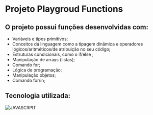 # Projeto Playgroud Functions

## O projeto possui funções desenvolvidas com:

* Variáveis e tipos primitivos;
* Conceitos da linguagem como a tipagem dinâmica e operadores lógicos/aritméticos/de atribuição no seu código;
* Estruturas condicionais, como o if/else ;
* Manipulação de arrays (listas);
* Comando for;
* Lógica de programação;
* Manipulação objetos;
* Comando for/in;

## Tecnologia utilizada:

![JAVASCRPIT](https://img.shields.io/badge/JavaScript-323330?style=for-the-badge&logo=javascript&logoColor=F7DF1E)
